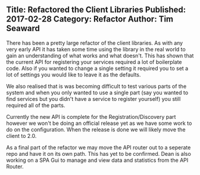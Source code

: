 Title: Refactored the Client Libraries
Published: 2017-02-28
Category: Refactor
Author: Tim Seaward
---

There has been a pretty large refactor of the client libraries. As with any very early API it has taken some time using the library in the real
world to gain an understanding of what works and what doesn't. This has shown that the current API for registering your services required
a lot of boilerplate code. Also if you wanted to change a single setting it required you to set a lot of settings you would like to leave it as
the defaults.

We also realised that is was becoming difficult to test various parts of the system and when you only wanted to use a single part (say you 
wanted to find services but you didn't have a service to register yourself) you still required all of the parts.

Currently the new API is complete for the Registration/Discovery part however we won't be doing an official release yet as we have some work
to do on the configuration. When the release is done we will likely move the client to 2.0.

As a final part of the refactor we may move the API router out to a seperate repo and have it on its own path. This has yet to be confirmed.
Dean is also working on a SPA Gui to manage and view data and statistics from the API Router.